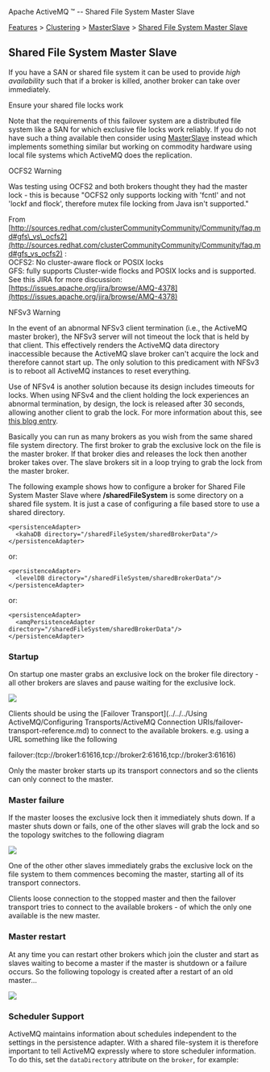 Apache ActiveMQ ™ -- Shared File System Master Slave 

[Features](../../../features.md) > [Clustering](../../../Features/clustering.md) > [MasterSlave](../../../Features/Clustering/masterslave.md) > [Shared File System Master Slave](../../../Features/Clustering/MasterSlave/shared-file-system-master-slave.md)


Shared File System Master Slave
-------------------------------

If you have a SAN or shared file system it can be used to provide _high availability_ such that if a broker is killed, another broker can take over immediately.

Ensure your shared file locks work

Note that the requirements of this failover system are a distributed file system like a SAN for which exclusive file locks work reliably. If you do not have such a thing available then consider using [MasterSlave](../../../Features/Clustering/masterslave.md) instead which implements something similar but working on commodity hardware using local file systems which ActiveMQ does the replication.

OCFS2 Warning

Was testing using OCFS2 and both brokers thought they had the master lock - this is because "OCFS2 only supports locking with 'fcntl' and not 'lockf and flock', therefore mutex file locking from Java isn't supported."

From [http://sources.redhat.com/clusterCommunityCommunity/Community/faq.md#gfs\_vs\_ocfs2](http://sources.redhat.com/clusterCommunityCommunity/Community/faq.md#gfs_vs_ocfs2) :  
OCFS2: No cluster-aware flock or POSIX locks  
GFS: fully supports Cluster-wide flocks and POSIX locks and is supported.  
See this JIRA for more discussion: [https://issues.apache.org/jira/browse/AMQ-4378](https://issues.apache.org/jira/browse/AMQ-4378)

NFSv3 Warning

In the event of an abnormal NFSv3 client termination (i.e., the ActiveMQ master broker), the NFSv3 server will not timeout the lock that is held by that client. This effectively renders the ActiveMQ data directory inaccessible because the ActiveMQ slave broker can't acquire the lock and therefore cannot start up. The only solution to this predicament with NFSv3 is to reboot all ActiveMQ instances to reset everything.

Use of NFSv4 is another solution because its design includes timeouts for locks. When using NFSv4 and the client holding the lock experiences an abnormal termination, by design, the lock is released after 30 seconds, allowing another client to grab the lock. For more information about this, see [this blog entry](http://blogs.netapp.com/eislers_nfs_blog/2008/07/part-i-since-nf.html).

Basically you can run as many brokers as you wish from the same shared file system directory. The first broker to grab the exclusive lock on the file is the master broker. If that broker dies and releases the lock then another broker takes over. The slave brokers sit in a loop trying to grab the lock from the master broker.

The following example shows how to configure a broker for Shared File System Master Slave where **/sharedFileSystem** is some directory on a shared file system. It is just a case of configuring a file based store to use a shared directory.

    <persistenceAdapter>
      <kahaDB directory="/sharedFileSystem/sharedBrokerData"/>
    </persistenceAdapter>

or:

    <persistenceAdapter>
      <levelDB directory="/sharedFileSystem/sharedBrokerData"/>
    </persistenceAdapter>

or:

    <persistenceAdapter>
      <amqPersistenceAdapter directory="/sharedFileSystem/sharedBrokerData"/>
    </persistenceAdapter>

### Startup

On startup one master grabs an exclusive lock on the broker file directory - all other brokers are slaves and pause waiting for the exclusive lock.

![](/images/Startup.png)

Clients should be using the [Failover Transport](../../../Using ActiveMQ/Configuring Transports/ActiveMQ Connection URIs/failover-transport-reference.md) to connect to the available brokers. e.g. using a URL something like the following

failover:(tcp://broker1:61616,tcp://broker2:61616,tcp://broker3:61616)

Only the master broker starts up its transport connectors and so the clients can only connect to the master.

### Master failure

If the master looses the exclusive lock then it immediately shuts down. If a master shuts down or fails, one of the other slaves will grab the lock and so the topology switches to the following diagram

![](/images/MasterFailed.png)

One of the other other slaves immediately grabs the exclusive lock on the file system to them commences becoming the master, starting all of its transport connectors.

Clients loose connection to the stopped master and then the failover transport tries to connect to the available brokers - of which the only one available is the new master.

### Master restart

At any time you can restart other brokers which join the cluster and start as slaves waiting to become a master if the master is shutdown or a failure occurs. So the following topology is created after a restart of an old master...

![](/images/MasterRestarted.png)

### Scheduler Support

ActiveMQ maintains information about schedules independent to the settings in the persistence adapter. With a shared file-system it is therefore important to tell ActiveMQ expressly where to store scheduler information. To do this, set the `dataDirectory` attribute on the `broker`, for example:

<broker xmlns="http://activemq.apache.org/schema/core"
dataDirectory="/some/location"
brokerName="mmuserb2" useJmx="true" advisorySupport="false"
persistent="true" deleteAllMessagesOnStartup="false"
useShutdownHook="false" schedulerSupport="true">

